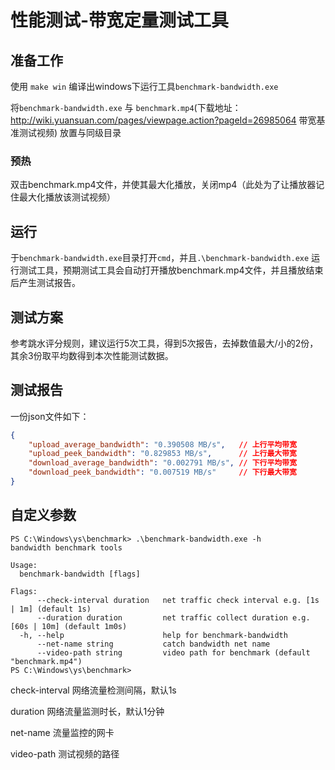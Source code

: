 # 性能测试-带宽定量测试工具

## 准备工作

使用 `make win` 编译出windows下运行工具`benchmark-bandwidth.exe`

将`benchmark-bandwidth.exe` 与 `benchmark.mp4`(下载地址：http://wiki.yuansuan.com/pages/viewpage.action?pageId=26985064 带宽基准测试视频) 放置与同级目录


### 预热

双击benchmark.mp4文件，并使其最大化播放，关闭mp4（此处为了让播放器记住最大化播放该测试视频）

## 运行

于`benchmark-bandwidth.exe`目录打开`cmd`，并且`.\benchmark-bandwidth.exe` 运行测试工具，预期测试工具会自动打开播放benchmark.mp4文件，并且播放结束后产生测试报告。

## 测试方案

参考跳水评分规则，建议运行5次工具，得到5次报告，去掉数值最大/小的2份，其余3份取平均数得到本次性能测试数据。

## 测试报告

一份json文件如下：
```json
{
    "upload_average_bandwidth": "0.390508 MB/s",   // 上行平均带宽
    "upload_peek_bandwidth": "0.829853 MB/s",      // 上行最大带宽
    "download_average_bandwidth": "0.002791 MB/s", // 下行平均带宽
    "download_peek_bandwidth": "0.007519 MB/s"     // 下行最大带宽
}
```

## 自定义参数
```shell
PS C:\Windows\ys\benchmark> .\benchmark-bandwidth.exe -h
bandwidth benchmark tools

Usage:
  benchmark-bandwidth [flags]

Flags:
      --check-interval duration   net traffic check interval e.g. [1s | 1m] (default 1s)
      --duration duration         net traffic collect duration e.g. [60s | 10m] (default 1m0s)
  -h, --help                      help for benchmark-bandwidth
      --net-name string           catch bandwidth net name
      --video-path string         video path for benchmark (default "benchmark.mp4")
PS C:\Windows\ys\benchmark>
```
check-interval 网络流量检测间隔，默认1s

duration 网络流量监测时长，默认1分钟

net-name 流量监控的网卡

video-path 测试视频的路径